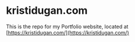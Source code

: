 # kristidugan.com

This is the repo for my Portfolio website, located at [https://kristidugan.com/](https://kristidugan.com/)
